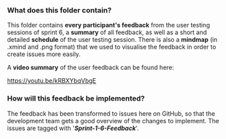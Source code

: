 ### What does this folder contain?

This folder contains **every participant's feedback** from the user testing sessions of sprint 6, a **summary** of all feedback, as well as a short and detailed **schedule** of the user testing session. There is also a **mindmap** (in .xmind and .png format) that we used to visualise the feedback in order to create issues more easily.

A **video summary** of the user feedback can be found here:

https://youtu.be/kRBXYbqVbgE

### How will this feedback be implemented?
The feedback has been transformed to issues here on GitHub, so that the development team gets a good overview of the changes to implement. The issues are tagged with '***Sprint-1-6-Feedback***'.

